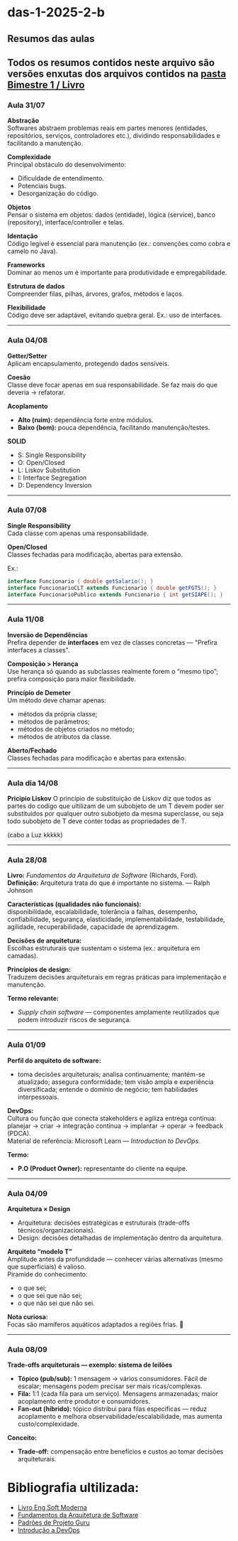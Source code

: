 # das-1-2025-2-b
## Resumos das aulas

Todos os resumos contidos neste arquivo são versões enxutas dos arquivos contidos na [pasta Bimestre 1 / Livro](https://github.com/JoBuhg/das-1-2025-2-b/tree/main/Bimestre%201/Livro)
---
### Aula 31/07

**Abstração**  
Softwares abstraem problemas reais em partes menores (entidades, repositórios, serviços, controladores etc.), dividindo responsabilidades e facilitando a manutenção.

**Complexidade**  
Principal obstáculo do desenvolvimento:  
- Dificuldade de entendimento.  
- Potenciais bugs.  
- Desorganização do código.

**Objetos**  
Pensar o sistema em objetos: dados (entidade), lógica (service), banco (repository), interface/controller e telas.

**Identação**  
Código legível é essencial para manutenção (ex.: convenções como cobra e camelo no Java).

**Frameworks**  
Dominar ao menos um é importante para produtividade e empregabilidade.

**Estrutura de dados**  
Compreender filas, pilhas, árvores, grafos, métodos e laços.

**Flexibilidade**  
Código deve ser adaptável, evitando quebra geral. Ex.: uso de interfaces.

---

### Aula 04/08

**Getter/Setter**  
Aplicam encapsulamento, protegendo dados sensíveis.

**Coesão**  
Classe deve focar apenas em sua responsabilidade. Se faz mais do que deveria → refatorar.

**Acoplamento**  
- **Alto (ruim):** dependência forte entre módulos.  
- **Baixo (bom):** pouca dependência, facilitando manutenção/testes.

**SOLID**  
- S: Single Responsibility  
- O: Open/Closed  
- L: Liskov Substitution  
- I: Interface Segregation  
- D: Dependency Inversion  

---

### Aula 07/08

**Single Responsibility**  
Cada classe com apenas uma responsabilidade.  

**Open/Closed**  
Classes fechadas para modificação, abertas para extensão.  

Ex.:  
```java
interface Funcionario { double getSalario(); }
interface FuncionarioCLT extends Funcionario { double getFGTS(); }
interface FuncionarioPublico extends Funcionario { int getSIAPE(); }
```

---

### Aula 11/08

**Inversão de Dependências**  
Prefira depender de **interfaces** em vez de classes concretas — "Prefira interfaces a classes".

**Composição > Herança**  
Use herança só quando as subclasses realmente forem o “mesmo tipo”; prefira composição para maior flexibilidade.

**Princípio de Demeter**  
Um método deve chamar apenas:
- métodos da própria classe;  
- métodos de parâmetros;  
- métodos de objetos criados no método;  
- métodos de atributos da classe.

**Aberto/Fechado**  
Classes fechadas para modificação e abertas para extensão.

---
### Aula dia 14/08

**Pricipio Liskov**
O principio de substituição de Liskov diz que todos as partes do codigo que ultilizam de um subobjeto de um T devem poder ser substituidos por qualquer outro subobjeto da mesma superclasse, ou seja todo subobjeto de T deve conter todas as propriedades de T.

(cabo a Luz kkkkk)

---

### Aula 28/08

**Livro:** *Fundamentos da Arquitetura de Software* (Richards, Ford).  
**Definição:** Arquitetura trata do que é importante no sistema. — Ralph Johnson

**Características (qualidades não funcionais):**  
disponibilidade, escalabilidade, tolerância a falhas, desempenho, confiabilidade, segurança, elasticidade, implementabilidade, testabilidade, agilidade, recuperabilidade, capacidade de aprendizagem.

**Decisões de arquitetura:**  
Escolhas estruturais que sustentam o sistema (ex.: arquitetura em camadas).

**Princípios de design:**  
Traduzem decisões arquiteturais em regras práticas para implementação e manutenção.

**Termo relevante:**  
- *Supply chain software* — componentes amplamente reutilizados que podem introduzir riscos de segurança.

---

### Aula 01/09

**Perfil do arquiteto de software:**  
- toma decisões arquiteturais; analisa continuamente; mantém-se atualizado; assegura conformidade; tem visão ampla e experiência diversificada; entende o domínio de negócio; tem habilidades interpessoais.

**DevOps:**  
Cultura ou função que conecta stakeholders e agiliza entrega contínua: planejar → criar → integração contínua → implantar → operar → feedback (PDCA).  
Material de referência: Microsoft Learn — *Introduction to DevOps*.

**Termo:**  
- **P.O (Product Owner):** representante do cliente na equipe.

---

### Aula 04/09

**Arquitetura × Design**  
- Arquitetura: decisões estratégicas e estruturais (trade-offs técnicos/organizacionais).  
- Design: decisões detalhadas de implementação dentro da arquitetura.

**Arquiteto “modelo T”**  
Amplitude antes da profundidade — conhecer várias alternativas (mesmo que superficiais) é valioso.  
Piramide do conhecimento:  
- o que sei;  
- o que sei que não sei;  
- o que não sei que não sei.

**Nota curiosa:**  
Focas são mamíferos aquáticos adaptados a regiões frias. 🦭

---

### Aula 08/09

**Trade-offs arquiteturais — exemplo: sistema de leilões**

- **Tópico (pub/sub):** 1 mensagem → vários consumidores. Fácil de escalar; mensagens podem precisar ser mais ricas/complexas.  
- **Fila:** 1:1 (cada fila para um serviço). Mensagens armazenadas; maior acoplamento entre produtor e consumidores.  
- **Fan-out (híbrido):** tópico distribui para filas específicas — reduz acoplamento e melhora observabilidade/escalabilidade, mas aumenta custo/complexidade.

**Conceito:**  
- **Trade-off:** compensação entre benefícios e custos ao tomar decisões arquiteturais.

# Bibliografia ultilizada:

- [Livro Eng Soft Moderna](https://engsoftmoderna.info/cap7.html)
- [Fundamentos da Arquitetura de Software](https://integrada.minhabiblioteca.com.br/reader/books/9788550819754/epubcfi/6/2%5B%3Bvnd.vst.idref%3Dcover%5D!/4/2/2%4051:1)
- [Padrões de Projeto Guru](https://refactoring.guru/design-patterns)
- [Introdução a DevOps](https://learn.microsoft.com/pt-br/training/modules/introduction-to-devops/2-what-is-devops?ns-enrollment-type=learningpath&ns-enrollment-id=learn.wwl.az-400-work-git-for-enterprise-devops)

